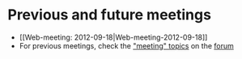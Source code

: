 # Previous and future meetings

* [[Web-meeting: 2012-09-18|Web-meeting-2012-09-18]]
* For previous meetings, check the ["meeting" topics](https://groups.google.com/forum/?fromgroups=#!tags/eiffel-web-framework/meeting) on the [forum](http://groups.google.com/group/eiffel-web-framework)
